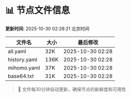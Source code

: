 # 📊 节点文件信息

**更新时间**: 2025-10-30 02:28:21 北京时间

| 文件名 | 大小 | 最后修改 |
|--------|------|----------|
| all.yaml | 32K | 2025-10-30 02:28 |
| history.yaml | 136K | 2025-10-30 02:28 |
| mihomo.yaml | 37K | 2025-10-30 02:28 |
| base64.txt | 31K | 2025-10-30 02:28 |

> 🔄 文件每30分钟自动更新，确保节点的新鲜度和可用性
